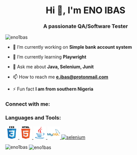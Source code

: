 <h1 align="center">Hi 👋, I'm ENO IBAS</h1>
<h3 align="center">A passionate QA/Software Tester</h3>


<p align="left"> <img src="https://komarev.com/ghpvc/?username=eno1bas&label=Profile%20views&color=0e75b6&style=flat" alt="eno1bas" /> </p>

- 🔭 I’m currently working on **Simple bank account system**

- 🌱 I’m currently learning **Playwright**

- 💬 Ask me about **Java, Selenium, Junit**

- 📫 How to reach me **e.ibas@protonmail.com**

- ⚡ Fun fact **I am from southern Nigeria**

<h3 align="left">Connect with me:</h3>
<p align="left">
</p>

<h3 align="left">Languages and Tools:</h3>
<p align="left"> <a href="https://www.w3schools.com/css/" target="_blank" rel="noreferrer"> <img src="https://raw.githubusercontent.com/devicons/devicon/master/icons/css3/css3-original-wordmark.svg" alt="css3" width="40" height="40"/> </a> <a href="https://www.w3.org/html/" target="_blank" rel="noreferrer"> <img src="https://raw.githubusercontent.com/devicons/devicon/master/icons/html5/html5-original-wordmark.svg" alt="html5" width="40" height="40"/> </a> <a href="https://www.java.com" target="_blank" rel="noreferrer"> <img src="https://raw.githubusercontent.com/devicons/devicon/master/icons/java/java-original.svg" alt="java" width="40" height="40"/> </a> <a href="https://www.mysql.com/" target="_blank" rel="noreferrer"> <img src="https://raw.githubusercontent.com/devicons/devicon/master/icons/mysql/mysql-original-wordmark.svg" alt="mysql" width="40" height="40"/> </a> <a href="https://www.selenium.dev" target="_blank" rel="noreferrer"> <img src="https://raw.githubusercontent.com/detain/svg-logos/780f25886640cef088af994181646db2f6b1a3f8/svg/selenium-logo.svg" alt="selenium" width="40" height="40"/> </a> </p>

<p><img align="left" src="https://github-readme-stats.vercel.app/api/top-langs?username=eno1bas&show_icons=true&locale=en&layout=compact" alt="eno1bas" /></p>

<p>&nbsp;<img align="center" src="https://github-readme-stats.vercel.app/api?username=eno1bas&show_icons=true&locale=en" alt="eno1bas" /></p>
